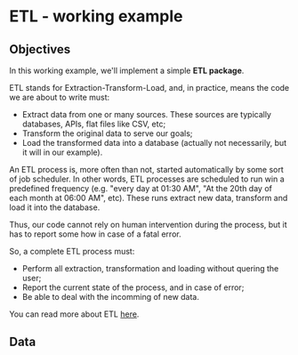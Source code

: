 # ETL - working example

## Objectives 

In this working example, we'll implement a simple **ETL package**. 

ETL stands for Extraction-Transform-Load, and, in practice, means the code we are about to write must:

* Extract data from one or many sources. These sources are typically databases, APIs, flat files like CSV, etc;
* Transform the original data to serve our goals;
* Load the transformed data into a database (actually not necessarily, but it will in our example). 

An ETL process is, more often than not, started automatically by some sort of job scheduler. In other words, ETL processes are scheduled to run win a predefined frequency (e.g. "every day at 01:30 AM", "At the 20th day of each month at 06:00 AM", etc). These runs extract new data, transform and load it into the database. 

Thus, our code cannot rely on human intervention during the process, but it has to report some how in case of a fatal error.

So, a complete ETL process must:

* Perform all extraction, transformation and loading without quering the user; 
* Report the current state of the process, and in case of error;
* Be able to deal with the incomming of new data.

You can read more about ETL [here](https://en.wikipedia.org/wiki/Extract,_transform,_load).

## Data





